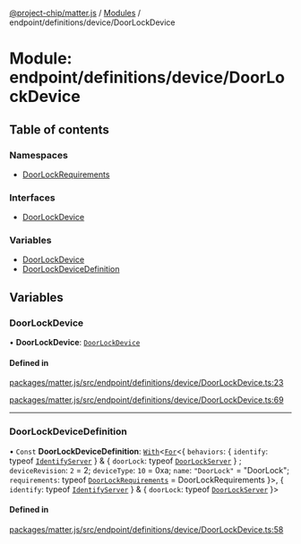 [@project-chip/matter.js](../README.md) / [Modules](../modules.md) / endpoint/definitions/device/DoorLockDevice

# Module: endpoint/definitions/device/DoorLockDevice

## Table of contents

### Namespaces

- [DoorLockRequirements](endpoint_definitions_device_DoorLockDevice.DoorLockRequirements.md)

### Interfaces

- [DoorLockDevice](../interfaces/endpoint_definitions_device_DoorLockDevice.DoorLockDevice.md)

### Variables

- [DoorLockDevice](endpoint_definitions_device_DoorLockDevice.md#doorlockdevice)
- [DoorLockDeviceDefinition](endpoint_definitions_device_DoorLockDevice.md#doorlockdevicedefinition)

## Variables

### DoorLockDevice

• **DoorLockDevice**: [`DoorLockDevice`](../interfaces/endpoint_definitions_device_DoorLockDevice.DoorLockDevice.md)

#### Defined in

[packages/matter.js/src/endpoint/definitions/device/DoorLockDevice.ts:23](https://github.com/project-chip/matter.js/blob/3adaded6/packages/matter.js/src/endpoint/definitions/device/DoorLockDevice.ts#L23)

[packages/matter.js/src/endpoint/definitions/device/DoorLockDevice.ts:69](https://github.com/project-chip/matter.js/blob/3adaded6/packages/matter.js/src/endpoint/definitions/device/DoorLockDevice.ts#L69)

___

### DoorLockDeviceDefinition

• `Const` **DoorLockDeviceDefinition**: [`With`](node_export._internal_.md#with)\<[`For`](behavior_cluster_export._internal_.EndpointType.md#for)\<\{ `behaviors`: \{ `identify`: typeof [`IdentifyServer`](behavior_definitions_identify_export.IdentifyServer.md)  } & \{ `doorLock`: typeof [`DoorLockServer`](../classes/behavior_definitions_door_lock_export.DoorLockServer.md)  } ; `deviceRevision`: ``2`` = 2; `deviceType`: ``10`` = 0xa; `name`: ``"DoorLock"`` = "DoorLock"; `requirements`: typeof [`DoorLockRequirements`](endpoint_definitions_device_DoorLockDevice.DoorLockRequirements.md) = DoorLockRequirements }\>, \{ `identify`: typeof [`IdentifyServer`](behavior_definitions_identify_export.IdentifyServer.md)  } & \{ `doorLock`: typeof [`DoorLockServer`](../classes/behavior_definitions_door_lock_export.DoorLockServer.md)  }\>

#### Defined in

[packages/matter.js/src/endpoint/definitions/device/DoorLockDevice.ts:58](https://github.com/project-chip/matter.js/blob/3adaded6/packages/matter.js/src/endpoint/definitions/device/DoorLockDevice.ts#L58)
